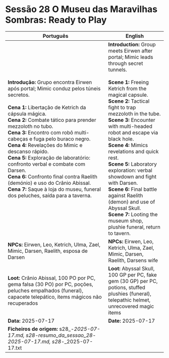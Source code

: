 # Sessão 28  O Museu das Maravilhas Sombras: Ready to Play


| Português | English |
|-----------|---------|
| **Introdução:** Grupo encontra Eirwen após portal; Mimic conduz pelos túneis secretos.<br><br>**Cena 1:** Libertação de Ketrich da cápsula mágica.<br>**Cena 2:** Combate tático para prender mezzoloth no tubo.<br>**Cena 3:** Encontro com robô multi-cabeças e fuga pelo buraco negro.<br>**Cena 4:** Revelações do Mimic e descanso rápido.<br>**Cena 5:** Exploração de laboratório: confronto verbal e combate com Darsen.<br>**Cena 6:** Confronto final contra Raelith (demónio) e uso do Crânio Abissal.<br>**Cena 7:** Saque à loja do museu, funeral dos peluches, saída para a taverna.<br> | **Introduction:** Group meets Eirwen after portal; Mimic leads through secret tunnels.<br><br>**Scene 1:** Freeing Ketrich from the magical capsule.<br>**Scene 2:** Tactical fight to trap mezzoloth in the tube.<br>**Scene 3:** Encounter with multi-headed robot and escape via black hole.<br>**Scene 4:** Mimics revelations and quick rest.<br>**Scene 5:** Laboratory exploration: verbal showdown and fight with Darsen.<br>**Scene 6:** Final battle against Raelith (demon) and use of Abyssal Skull.<br>**Scene 7:** Looting the museum shop, plushie funeral, return to tavern.<br> |
| **NPCs:** Eirwen, Leo, Ketrich, Ulma, Zael, Mimic, Darsen, Raelith, esposa de Darsen | **NPCs:** Eirwen, Leo, Ketrich, Ulma, Zael, Mimic, Darsen, Raelith, Darsens wife |
| **Loot:** Crânio Abissal, 100 PO por PC, gema falsa (30 PO) por PC, poções, peluches empalhados (funeral), capacete telepático, items mágicos não recuperados | **Loot:** Abyssal Skull, 100 GP per PC, fake gem (30 GP) per PC, potions, stuffed plushies (funeral), telepathic helmet, unrecovered magic items |
| **Data:** 2025-07-17 | **Date:** 2025-07-17 |
| **Ficheiros de origem:** s28_-_2025-07-17.md, s28_-_resumo_da_sessao_28_-_2025-07-17.md, s28_-_2025-07-17.txt |


















